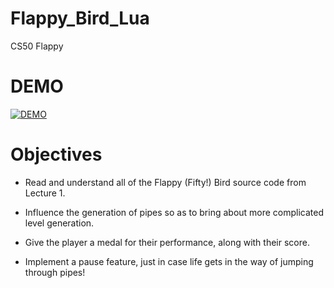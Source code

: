 # Flappy_Bird_Lua
 CS50 Flappy

# DEMO

[![DEMO](http://img.youtube.com/vi/BDnrFC9LQaw/0.jpg)](http://www.youtube.com/watch?v=BDnrFC9LQaw)


# Objectives

* Read and understand all of the Flappy (Fifty!) Bird source code from Lecture 1.

* Influence the generation of pipes so as to bring about more complicated level generation.

* Give the player a medal for their performance, along with their score.

* Implement a pause feature, just in case life gets in the way of jumping through pipes!